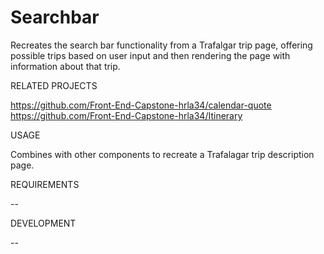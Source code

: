 # Searchbar
Recreates the search bar functionality from a Trafalgar trip page, offering possible trips based on user input and then rendering the page with information about that trip.

RELATED PROJECTS

https://github.com/Front-End-Capstone-hrla34/calendar-quote
https://github.com/Front-End-Capstone-hrla34/Itinerary

USAGE

Combines with other components to recreate a Trafalagar trip description page.

REQUIREMENTS

--

DEVELOPMENT

--
